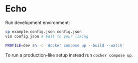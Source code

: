 # Echo

Run development environment:

```sh
cp example.config.json config.json
vim config.json # Edit to your liking

PROFILE=dev sh -c 'docker compose up --build --watch'
```

To run a production-like setup instead run `docker compose up`.
